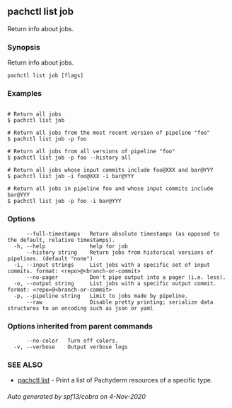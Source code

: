 ## pachctl list job

Return info about jobs.

### Synopsis

Return info about jobs.

```
pachctl list job [flags]
```

### Examples

```

# Return all jobs
$ pachctl list job

# Return all jobs from the most recent version of pipeline "foo"
$ pachctl list job -p foo

# Return all jobs from all versions of pipeline "foo"
$ pachctl list job -p foo --history all

# Return all jobs whose input commits include foo@XXX and bar@YYY
$ pachctl list job -i foo@XXX -i bar@YYY

# Return all jobs in pipeline foo and whose input commits include bar@YYY
$ pachctl list job -p foo -i bar@YYY
```

### Options

```
      --full-timestamps   Return absolute timestamps (as opposed to the default, relative timestamps).
  -h, --help              help for job
      --history string    Return jobs from historical versions of pipelines. (default "none")
  -i, --input strings     List jobs with a specific set of input commits. format: <repo>@<branch-or-commit>
      --no-pager          Don't pipe output into a pager (i.e. less).
  -o, --output string     List jobs with a specific output commit. format: <repo>@<branch-or-commit>
  -p, --pipeline string   Limit to jobs made by pipeline.
      --raw               Disable pretty printing; serialize data structures to an encoding such as json or yaml
```

### Options inherited from parent commands

```
      --no-color   Turn off colors.
  -v, --verbose    Output verbose logs
```

### SEE ALSO

* [pachctl list](pachctl_list.md)	 - Print a list of Pachyderm resources of a specific type.

###### Auto generated by spf13/cobra on 4-Nov-2020
